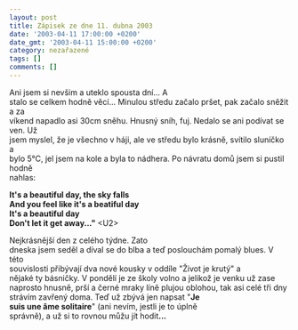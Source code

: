 ```yaml
---
layout: post
title: Zápisek ze dne 11. dubna 2003
date: '2003-04-11 17:00:00 +0200'
date_gmt: '2003-04-11 15:00:00 +0200'
category: nezařazené
tags: []
comments: []
---
```

<p>Ani jsem si nevšim a uteklo spousta dní... A<br />
stalo se celkem hodně věcí... Minulou středu začalo pršet, pak začalo sněžit a za<br />
víkend napadlo asi 30cm sněhu. Hnusný sníh, fuj. Nedalo se ani podívat se ven. Už<br />
jsem myslel, že je všechno v háji, ale ve středu bylo krásně, svítilo sluníčko a<br />
bylo 5°C, jel jsem na kole a byla to nádhera. Po návratu domů jsem si pustil hodně<br />
nahlas:<br></p>
<p class="odsazeny"><span style="font-weight:bold">It's a beautiful day, the sky falls<br>And you feel like it's a beatiful day<br>It's a beautiful day<br>Don't let it get away...&quot;</span> &lt;U2&gt;</p>
<p>Nejkrásnější den z celého týdne. Zato<br />
dneska jsem seděl a díval se do blba a teď poslouchám pomalý blues. V této<br />
souvislosti přibývají dva nové kousky v oddíle &quot;Život je krutý&quot; a<br />
nějaké ty básničky. V pondělí je ze školy volno a jelikož je venku už zase<br />
naprosto hnusně, prší a černé mraky líně plujou oblohou, tak asi celé tři dny<br />
strávím zavřený doma. Teď už zbývá jen napsat &quot;<span style="font-weight:bold">Je<br />
suis une âme solitaire</span>&quot; (ani nevím, jestli je to úplně<br />
správně), a už si to rovnou můžu jít hodit<span style="font-weight:bold">...</span></p>
